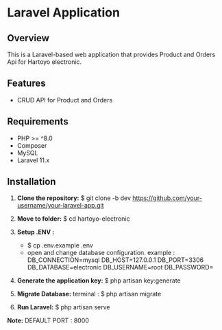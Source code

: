 # Laravel Application

## Overview

This is a Laravel-based web application that provides Product and Orders Api for Hartoyo electronic. 

## Features

- CRUD API for Product and Orders

## Requirements

- PHP >= ^8.0
- Composer
- MySQL
- Laravel 11.x

## Installation

1. **Clone the repository:**
   $ git clone -b dev https://github.com/your-username/your-laravel-app.git 

2. **Move to folder:**
   $ cd hartoyo-electronic

4. **Setup .ENV :**
   - $ cp .env.example .env
   - open and change database configuration. example :
   DB_CONNECTION=mysql
   DB_HOST=127.0.0.1
   DB_PORT=3306
   DB_DATABASE=electronic
   DB_USERNAME=root
   DB_PASSWORD=     

5. **Generate the application key:**
   $ php artisan key:generate

5. **Migrate Database:**
terminal :
   $ php artisan migrate

6. **Run Laravel:**
   $ php artisan serve

 **Note:**
 DEFAULT PORT : 8000